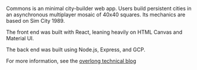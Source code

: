 Commons is an minimal city-builder web app. Users build persistent cities in an asynchronous multiplayer mosaic of 40x40 squares. Its mechanics are based on Sim City 1989.

The front end was built with React, leaning heavily on HTML Canvas and Material UI. 

The back end was built using Node.js, Express, and GCP.

For more information, see the [overlong technical blog](https://cnqso.github.io/blog/commons)
